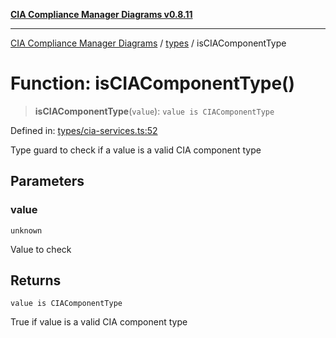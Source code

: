 [**CIA Compliance Manager Diagrams v0.8.11**](../../README.md)

***

[CIA Compliance Manager Diagrams](../../modules.md) / [types](../README.md) / isCIAComponentType

# Function: isCIAComponentType()

> **isCIAComponentType**(`value`): `value is CIAComponentType`

Defined in: [types/cia-services.ts:52](https://github.com/Hack23/cia-compliance-manager/blob/d6eede30e4f01622fe18187e98b207e9a06a781f/src/types/cia-services.ts#L52)

Type guard to check if a value is a valid CIA component type

## Parameters

### value

`unknown`

Value to check

## Returns

`value is CIAComponentType`

True if value is a valid CIA component type
